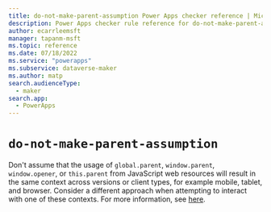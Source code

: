 ```yaml
---
title: do-not-make-parent-assumption Power Apps checker reference | Microsoft Docs
description: Power Apps checker rule reference for do-not-make-parent-assumption.
author: ecarrleemsft
manager: tapanm-msft
ms.topic: reference
ms.date: 07/18/2022
ms.service: "powerapps"
ms.subservice: dataverse-maker
ms.author: matp
search.audienceType: 
  - maker
search.app: 
  - PowerApps
---
```

# `do-not-make-parent-assumption`

Don't assume that the usage of `global.parent`, `window.parent`, `window.opener`, or `this.parent` from JavaScript web resources will result in the same context across versions or client types, for example mobile, tablet, and browser. Consider a different approach when attempting to interact with one of these contexts. For more information, see [here](/power-apps/developer/model-driven-apps/best-practices/business-logic/avoid-window-top).
